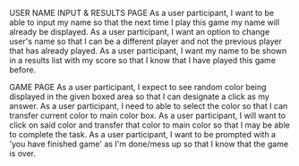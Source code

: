USER NAME INPUT & RESULTS PAGE
As a user participant, I want to be able to input my name so that the next time I play this game my name will already be displayed. 
As a user participant, I want an option to change user's name so that I can be a different player and not the previous player that has already played. 
As a user participant, I want my name to be shown in a results list with my score so that I know that I have played this game before. 


GAME PAGE
As a user participant, I expect to see random color being displayed in the given boxed area so that I can designate a click as my answer.
As a user participant, I need to able to select the color so that I can transfer current color to main color box. 
As a user participant, I will want to click on said color and transfer that color to main color so that I may be able to complete the task. 
As a user participant, I want to be prompted with a 'you have finished game' as I'm done/mess up so that I know that the game is over.  
